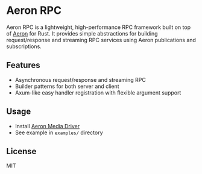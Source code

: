 # Aeron RPC

Aeron RPC is a lightweight, high-performance RPC framework built on top of [Aeron](https://github.com/real-logic/aeron) for Rust. It provides simple abstractions for building request/response and streaming RPC services using Aeron publications and subscriptions.

## Features

- Asynchronous request/response and streaming RPC
- Builder patterns for both server and client
- Axum-like easy handler registration with flexible argument support

## Usage

- Install [Aeron Media Driver](https://aeron.io/docs/cookbook-content/build-ubuntu-cpp-driver/)
- See example in `examples/` directory

## License

MIT
